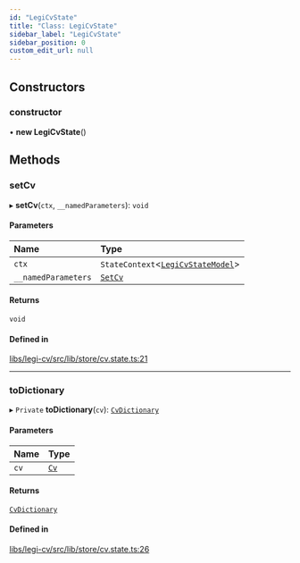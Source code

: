 ```yaml
---
id: "LegiCvState"
title: "Class: LegiCvState"
sidebar_label: "LegiCvState"
sidebar_position: 0
custom_edit_url: null
---
```


## Constructors

### constructor

• **new LegiCvState**()

## Methods

### setCv

▸ **setCv**(`ctx`, `__namedParameters`): `void`

#### Parameters

| Name | Type |
| :------ | :------ |
| `ctx` | `StateContext`<[`LegiCvStateModel`](../interfaces/LegiCvStateModel)\> |
| `__namedParameters` | [`SetCv`](SetCv) |

#### Returns

`void`

#### Defined in

[libs/legi-cv/src/lib/store/cv.state.ts:21](https://github.com/cognizone/ng-cognizone/blob/861cbad/libs/legi-cv/src/lib/store/cv.state.ts#L21)

___

### toDictionary

▸ `Private` **toDictionary**(`cv`): [`CvDictionary`](../modules#cvdictionary)

#### Parameters

| Name | Type |
| :------ | :------ |
| `cv` | [`Cv`](../modules#cv) |

#### Returns

[`CvDictionary`](../modules#cvdictionary)

#### Defined in

[libs/legi-cv/src/lib/store/cv.state.ts:26](https://github.com/cognizone/ng-cognizone/blob/861cbad/libs/legi-cv/src/lib/store/cv.state.ts#L26)
